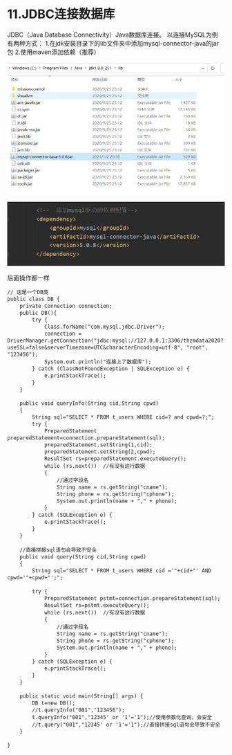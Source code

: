 # 11.JDBC连接数据库

JDBC（Java Database Connectivity）Java数据库连接。
以连接MySQL为例
有两种方式：
1.在jdk安装目录下的lib文件夹中添加mysql-connector-java的jar包
2.使用maven添加依赖（推荐）

![在lib下添加mysql-connector-java的jar包](https://raw.githubusercontent.com/CitizenLU/blog/main/images/20210214053805327_7908.png)

![在maven的pom.xml的<dependencies>标签下添加MySQL驱动的依赖配置](https://raw.githubusercontent.com/CitizenLU/blog/main/images/20210214054013174_24590.png)

后面操作都一样
```
// 这是一个DB类
public class DB {
    private Connection connection;
    public DB(){
        try {
            Class.forName("com.mysql.jdbc.Driver");
            connection = DriverManager.getConnection("jdbc:mysql://127.0.0.1:3306/thzmdata2020?useSSL=false&serverTimezone=UTC&characterEncoding=utf-8", "root", "123456");
            System.out.println("连接上了数据库");
        } catch (ClassNotFoundException | SQLException e) {
            e.printStackTrace();
        }
    }

    public void queryInfo(String cid,String cpwd)
    {
        String sql="SELECT * FROM t_users WHERE cid=? and cpwd=?;";
        try {
            PreparedStatement preparedStatement=connection.prepareStatement(sql);
            preparedStatement.setString(1,cid);
            preparedStatement.setString(2,cpwd);
            ResultSet rs=preparedStatement.executeQuery();
            while (rs.next())  //有没有这行数据
            {
                //通过字段名
                String name = rs.getString("cname");
                String phone = rs.getString("cphone");
                System.out.println(name + "," + phone);
            }
        } catch (SQLException e) {
            e.printStackTrace();
        }
    }

    //直接拼接sql语句会导致不安全
    public void query(String cid,String cpwd)
    {
        String sql="SELECT * FROM t_users WHERE cid ='"+cid+"' AND cpwd='"+cpwd+"';";

        try {
            PreparedStatement pstmt=connection.prepareStatement(sql);
            ResultSet rs=pstmt.executeQuery();
            while (rs.next())  //有没有这行数据
            {
                //通过字段名
                String name = rs.getString("cname");
                String phone = rs.getString("cphone");
                System.out.println(name + "," + phone);
            }
        } catch (SQLException e) {
            e.printStackTrace();
        }
    }

    public static void main(String[] args) {
        DB t=new DB();
        //t.queryInfo("001","123456");
        t.queryInfo("001","12345' or '1'='1");//使用参数化查询，会安全
        //t.query("001","12345' or '1'='1");//直接拼接sql语句会导致不安全
    }

}
```











